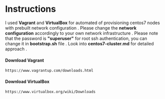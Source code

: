 # Instructions

I used __Vagrant__ and __VirtualBox__ for automated of provisioning centos7 nodes with prebuilt network configuration .
Please change the __network configuration__ accordingly to your own network infrastructure .
Please note that the password is __"superuser"__ for root ssh authentication, you can change it in __bootstrap.sh__ file . Look into __centos7-cluster.md__ for detailed approach . 

#### Download Vagrant

```
https://www.vagrantup.com/downloads.html
```
#### Download VirtualBox

```
https://www.virtualbox.org/wiki/Downloads
```


